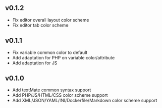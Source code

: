## v0.1.2
- Fix editor overall layout color scheme
- Fix editor tab color scheme

## v0.1.1
- Fix variable common color to default
- Add adaptation for PHP on variable color/attribute
- Add adaptation for JS

## v0.1.0
- Add textMate common syntax support
- Add PHP/JS/HTML/CSS color scheme support
- Add XML/JSON/YAML/INI/Dockerfile/Markdown color scheme support
